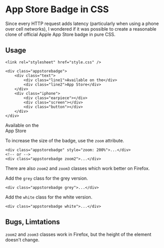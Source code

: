 # App Store Badge in CSS

Since every HTTP request adds latency (particularly when using a phone over cell networks), I wondered if it was possible to create a reasonable clone of official Apple App Store badge in pure CSS.

## Usage

```
<link rel="stylesheet" href="style.css" />

<div class="appstorebadge">
	<div class="text">
    	<div class="line1">Available on the</div>
    	<div class="line2">App Store</div>
	</div>
    <div class="iphone">
	    <div class="earpiece"></div>
	    <div class="screen"></div>
	    <div class="button"></div>
    </div>
</div>
```

<style type="text/css" media="screen" src="https://raw.github.com/xinsight/AppStoreBadge/master/style.css"></style>

<div class="appstorebadge">
	<div class="text">
    	<div class="line1">Available on the</div>
    	<div class="line2">App Store</div>
	</div>
    <div class="iphone">
	    <div class="earpiece"></div>
	    <div class="screen"></div>
	    <div class="button"></div>
    </div>
</div>


To increase the size of the badge, use the `zoom` attribute.

```
<div class="appstorebadge" style="zoom: 200%">...</div>
<!-- or -->
<div class="appstorebadge zoom2">...</div>	
```

There are also `zoom2` and `zoom3` classes which work better on Firefox.

Add the `grey` class for the grey version.

```
<div class="appstorebadge grey">...</div>	
```

Add the `white` class for the white version.

```
<div class="appstorebadge white">...</div>	
```

## Bugs, Limtations

`zoom2` and `zoom3` classes work in Firefox, but the height of the element doesn't change.

